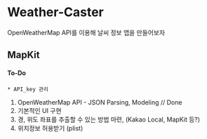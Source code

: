 #  Weather-Caster
OpenWeatherMap API를 이용해 날씨 정보 앱을 만들어보자

## MapKit

#### To-Do
    * API_key 관리
1. OpenWeatherMap API - JSON Parsing, Modeling // Done
2. 기본적인 UI 구현
3. 경, 위도 좌표를 추출할 수 있는 방법 마련, (Kakao Local, MapKit 등?)
4. 위치정보 허용받기 (plist)
